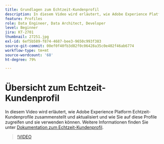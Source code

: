 ```yaml
---
title: Grundlagen zum Echtzeit-Kundenprofil
description: In diesem Video wird erläutert, wie Adobe Experience Platform Echtzeit-Kundenprofile zusammenstellt und aktualisiert und wie Sie auf diese Profile zugreifen und sie verwenden können.
feature: Profiles
role: Data Engineer, Data Architect, Developer
level: Beginner
jira: KT-2701
thumbnail: 27251.jpg
exl-id: 6ef5b589-f874-4687-bee3-9650c993f383
source-git-commit: 00ef0f40fb3d82f0c06428a35c0e402f46ab6774
workflow-type: tm+mt
source-wordcount: '68'
ht-degree: 79%

---
```


# Übersicht zum Echtzeit-Kundenprofil

In diesem Video wird erläutert, wie Adobe Experience Platform Echtzeit-Kundenprofile zusammenstellt und aktualisiert und wie Sie auf diese Profile zugreifen und sie verwenden können. Weitere Informationen finden Sie unter [Dokumentation zum Echtzeit-Kundenprofil](https://experienceleague.adobe.com/docs/experience-platform/profile/home.html?lang=de).

>[!VIDEO](https://video.tv.adobe.com/v/27251?learn=on)
